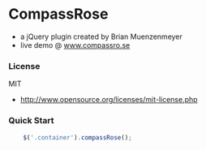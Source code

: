 CompassRose
========================

* a jQuery plugin created by Brian Muenzenmeyer
* live demo @ www.compassro.se

### License
MIT
* http://www.opensource.org/licenses/mit-license.php

### Quick Start
````javascript
	$('.container').compassRose();
````
